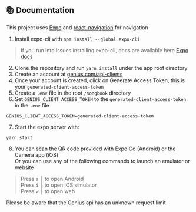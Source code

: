 ## 📚 Documentation

This project uses [Expo](https://docs.expo.dev/get-started/installation/) and
 [react-navigation](https://reactnavigation.org/docs/getting-started/) for navigation

1. Install expo-cli with `npm install --global expo-cli`
> If you run into issues installing expo-cli, docs are available here [Expo docs](https://docs.expo.dev/get-started/installation/)
2. Clone the repository and run `yarn install` under the app root directory
3. Create an account at [genius.com/api-clients](https://genius.com/api-clients)  
4. Once your account is created, click on Generate Access Token, this is your `generated-client-access-token`
5. Create a `.env` file in the root `/songbook` directory
6. Set `GENIUS_CLIENT_ACCESS_TOKEN` to the `generated-client-access-token` in the `.env` file
```
GENIUS_CLIENT_ACCESS_TOKEN=generated-client-access-token
```
7. Start the expo server with:
```
yarn start
```

8. You can scan the QR code provided with Expo Go (Android) or the Camera app (iOS)  
Or you can use any of the following commands to launch an emulator or website  

> Press `a` │ to open Android  
> Press `i` │ to open iOS simulator  
> Press `w` │ to open web  

Please be aware that the Genius api has an unknown request limit
